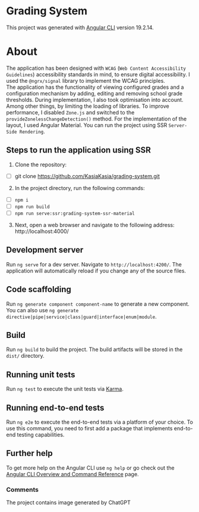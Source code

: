 # Grading System  

This project was generated with [Angular CLI](https://github.com/angular/angular-cli) version 19.2.14.

# About

The application has been designed with `WCAG` (`Web Content Accessibility Guidelines`) accessibility standards in mind, to ensure digital accessibility. I used the `@ngrx/signal` library to implement the WCAG principles.  
The application has the functionality of viewing configured grades and a configuration mechanism by adding, editing and removing school grade thresholds. During implementation, I also took optimisation into account. Among other things, by limiting the loading of libraries. To improve performance, I disabled `Zone.js` and switched to the `provideZonelessChangeDetection()` method.  For the implementation of the layout, I used Angular Material. You can run the project using SSR `Server-Side Rendering`.
 


## Steps to run the application using SSR

1. Clone the repository:

- [ ] git clone https://github.com/KasiaKasia/grading-system.git

2. In the project directory, run the following commands:

- [ ] `npm i`
- [ ] `npm run build`
- [ ] `npm run serve:ssr:grading-system-ssr-material`

3. Next, open a web browser and navigate to the following address: http://localhost:4000/


## Development server

Run `ng serve` for a dev server. Navigate to `http://localhost:4200/`. The application will automatically reload if you change any of the source files.

## Code scaffolding

Run `ng generate component component-name` to generate a new component. You can also use `ng generate directive|pipe|service|class|guard|interface|enum|module`.

## Build

Run `ng build` to build the project. The build artifacts will be stored in the `dist/` directory.

## Running unit tests

Run `ng test` to execute the unit tests via [Karma](https://karma-runner.github.io).

## Running end-to-end tests

Run `ng e2e` to execute the end-to-end tests via a platform of your choice. To use this command, you need to first add a package that implements end-to-end testing capabilities.

## Further help

To get more help on the Angular CLI use `ng help` or go check out the [Angular CLI Overview and Command Reference](https://angular.io/cli) page.

### Comments
The project contains image generated by ChatGPT